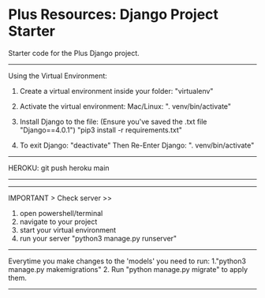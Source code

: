 # Plus Resources: Django Project Starter

Starter code for the Plus Django project.

--------------

Using the Virtual Environment:

1. Create a virtual environment inside your folder:
"virtualenv"

2. Activate the virtual environment:
Mac/Linux: ". venv/bin/activate"

3. Install Django to the file:
(Ensure you've saved the .txt file "Django==4.0.1")
"pip3 install -r requirements.txt"

4. To exit Django:
"deactivate"
Then Re-Enter Django:
". venv/bin/activate"

-----

HEROKU: git push heroku main

-----
---

IMPORTANT > Check server >>

1. open powershell/terminal
2. navigate to your project
3. start your virtual environment
4. run your server "python3 manage.py runserver"

---

Everytime you make changes to the 'models' you need to run:
1."python3 manage.py makemigrations"
2. Run "python manage.py migrate" to apply them.

--------------
